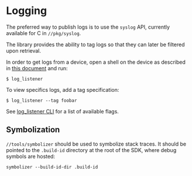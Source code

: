 # Logging

The preferred way to publish logs is to use the `syslog` API, currently
available for C in `//pkg/syslog`.

The library provides the ability to tag logs so that they can later be filtered
upon retrieval.

In order to get logs from a device, open a shell on the device as described in
[this document](ssh.md) and run:
```
$ log_listener
```

To view specifics logs, add a tag specification:
```
$ log_listener --tag foobar
```

See [log_listener CLI] for a list of available flags.

## Symbolization

`//tools/symbolizer` should be used to symbolize stack traces. It should be
pointed to the `.build-id` directory at the root of the SDK, where debug symbols
are hosted:

```posix-terminal
symbolizer --build-id-dir .build-id
```

[log_listener CLI]: /docs/reference/diagnostics/consumers/log_listener.md
